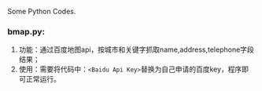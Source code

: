 Some Python Codes.

### bmap.py:
1. 功能：通过百度地图api，按城市和关键字抓取name,address,telephone字段结果；
2. 使用：需要将代码中：`<Baidu Api Key>`替换为自己申请的百度key，程序即可正常运行。
